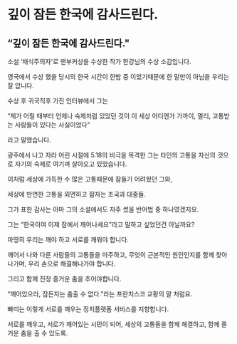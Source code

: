 
# 깊이 잠든 한국에 감사드린다.

## “깊이 잠든 한국에 감사드린다."

소설 ‘채식주의자'로 맨부커상을 수상한 작가 한강님의 수상 소감입니다.

영국에서 수상 했을 당시의 한국 시간이 한밤 중 이었기때문에 한 말만이 아님을 우리는 잘 압니다.

수상 후 귀국직후 가진 인터뷰에서 그는

“제가 어릴 때부터 언제나 숙제처럼 있었던 것이 이 세상 어디엔가 가까이, 멀리, 고통받는 사람들이 있다는 사실이었다”

라고 말했습니다.

광주에서 나고 자라 어린 시절에 5.18의 비극을 목격한 그는 타인의 고통을 자신의 것으로 자기의 숙제로 여기며 살아오고 있었습니다.

이처럼 세상에 가득한 수 많은 고통때문에 잠들기 어려웠던 그와,

세상에 만연한 고통을 외면하고 잠자는 조국과 대중들.

그가 표한 감사는 아마 그의 소설에서도 자주 썼을 반어법 중 하나였겠지요.

그는 “한국이여 이제 잠에서 깨어나세요”라고 말하고 싶었던건 아닐까요?

마땅히 우리는 깨야 하고 서로를 깨워야 합니다.

깨어서 나와 다른 사람들의 고통들을 마주하고, 무엇이 근본적인 원인인지를 함께 찾아나가며, 우리 손으로 해결해나가야 합니다.

그리고 함께 진정 즐거운 춤을 추어야합니다.

“깨어있으라, 잠든자는 춤출 수 없다.”라는 프란치스코 교황의 말 처럼요.

빠띠는 이렇게 서로를 깨우는 정치플랫폼 서비스를 지향합니다.

서로를 깨우고, 서로가 깨어있는 시민이 되어, 세상의 고통들을 함께 해결하고, 함께 즐거운 춤을 출 수 있도록.